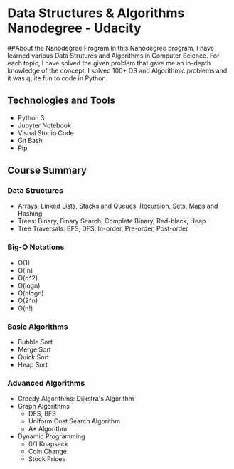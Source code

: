 # Data Structures & Algorithms Nanodegree - Udacity

##About the Nanodegree Program
In this Nanodegree program, I have learned various Data Strutures and Algorithms in Computer Science. For each topic, I have solved the given problem that gave me an in-depth knowledge of the concept. I solved 100+ DS and Algorithmic problems and it was quite fun to code in Python.

## Technologies and Tools
- Python 3
- Jupyter Notebook
- Visual Studio Code
- Git Bash
- Pip

## Course Summary
### Data Structures
- Arrays, Linked Lists, Stacks and Queues, Recursion, Sets, Maps and Hashing
- Trees: Binary, Binary Search, Complete Binary, Red-black, Heap
- Tree Traversals: BFS, DFS: In-order, Pre-order, Post-order

### Big-O Notations
- O(1)
- O( n)
- O(n^2)
- O(logn)
- O(nlogn)
- O(2^n)
- O(n!)

### Basic Algorithms
- Bubble Sort
- Merge Sort
- Quick Sort
- Heap Sort

### Advanced Algorithms
- Greedy Algorithms: Dijkstra's Algorithm
- Graph Algorithms
	- DFS, BFS
	- Uniform Cost Search Algorithm
	- A* Algorithm
- Dynamic Programming
	- 0/1 Knapsack
	- Coin Change
	- Stock Prices